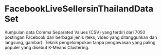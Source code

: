 # FacebookLiveSellersinThailandDataSet
Kumpulan  data Comma Separated Values (CSV) yang terdiri dari 7050 postingan Facebook dari berbagai jenis (teks, video yang ditangguhkan dan langsung, gambar).  Teknik pengelompokan tanpa pengawasan yang paling populer yang disebut K-Means Clustering.
